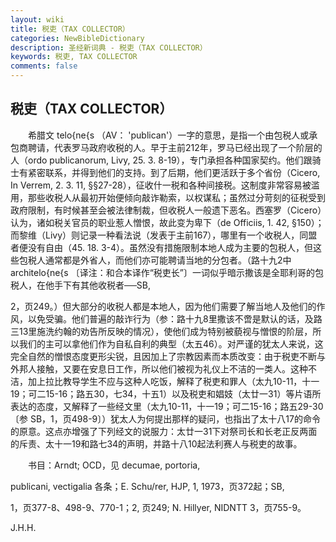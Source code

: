 ```yaml
---
layout: wiki
title: 税吏（TAX COLLECTOR）
categories: NewBibleDictionary
description: 圣经新词典 - 税吏（TAX COLLECTOR）
keywords: 税吏, TAX COLLECTOR
comments: false
---
```


## 税吏（TAX COLLECTOR）

　　希腊文 telo{ne{s （AV： 'publican'）一字的意思，是指一个由包税人或承包商聘请，代表罗马政府收税的人。早于主前212年，罗马已经出现了一个阶层的人（ordo publicanorum, Livy, 25. 3. 8-19），专门承担各种国家契约。他们跟骑士有紧密联系，并得到他们的支持。到了后期，他们更活跃于多个省份（Cicero, In Verrem, 2. 3. 11, §§27-28），征收什一税和各种间接税。这制度非常容易被滥用，那些收税人从最初开始便倾向敲诈勒索，以权谋私；虽然过分苛刻的征税受到政府限制，有时候甚至会被法律制裁，但收税人一般遗下恶名。西塞罗（Cicero）认为，诸如税关官员的职业惹人憎恨，故此变为卑下（de Officiis, 1. 42, §150）；而黎维（Livy）则记录一种看法说（发表于主前167），哪里有一个收税人，同盟者便没有自由（45. 18. 3-4）。虽然没有措施限制本地人成为主要的包税人，但这些包税人通常都是外省人，而他们亦可能聘请当地的分包者。（路十九2中 architelo{ne{s 〔译注：和合本译作“税吏长”〕一词似乎暗示撒该是全耶利哥的包税人，在他手下有其他收税者──SB,

2，页249。）但大部分的收税人都是本地人，因为他们需要了解当地人及他们的作风，以免受骗。他们普遍的敲诈行为（参：路十九8里撒该不啻是默认的话，及路三13里施洗约翰的劝告所反映的情况），使他们成为特别被藐视与憎恨的阶层，所以我们的主可以拿他们作为自私自利的典型（太五46）。对严谨的犹太人来说，这完全自然的憎恨态度更形尖锐，且因加上了宗教因素而本质改变：由于税吏不断与外邦人接触，又要在安息日工作，所以他们被视为礼仪上不洁的一类人。这种不洁，加上拉比教导学生不应与这种人吃饭，解释了税吏和罪人（太九10-11，十一19；可二15-16；路五30，七34，十五1）以及税吏和娼妓（太廿一31）等片语所表达的态度，又解释了一些经文里（太九10-11，十一19；可二15-16；路五29-30〔参 SB，1，页498-9〕）犹太人为何提出那样的疑问，也指出了太十八17的命令的原意。这点亦增强了下列经文的说服力：太廿一31下对祭司长和长老正反两面的斥责、太十一19和路七34的声明，并路十八10起法利赛人与税吏的故事。

　　书目：Arndt; OCD，见 decumae, portoria,

publicani, vectigalia 各条；E. Schu/rer, HJP, 1, 1973，页372起；SB,

1，页377-8、498-9、770-1；2, 页249; N. Hillyer, NIDNTT 3，页755-9。

J.H.H.








